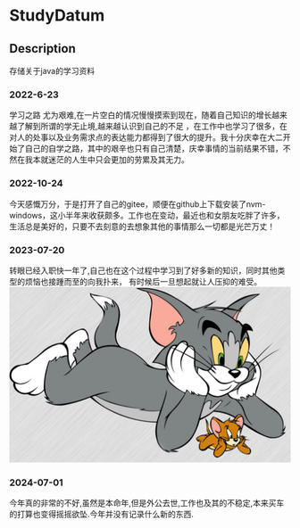 # StudyDatum

## Description
存储关于java的学习资料



### 2022-6-23

学习之路 尤为艰难,在一片空白的情况慢慢摸索到现在，随着自己知识的增长越来越了解到所谓的学无止境,越来越认识到自己的不足 ，在工作中也学习了很多，在对人的处事以及业务需求点的表达能力都得到了很大的提升。我十分庆幸在大二开始了自己的自学之路，其中的艰辛也只有自己清楚，庆幸事情的当前结果不错，不然在我本就迷茫的人生中只会更加的劳累及其无力。   

### 2022-10-24
今天感慨万分，于是打开了自己的gitee，顺便在github上下载安装了nvm-windows，这小半年来收获颇多。工作也在变动，最近也和女朋友吃胖了许多，生活总是美好的，只要不去刻意的去想象其他的事情那么一切都是光芒万丈！

###   2023-07-20
转眼已经入职快一年了,自己也在这个过程中学习到了好多新的知识，同时其他类型的烦恼也接踵而至的向我扑来，
有时候后一旦想起就让人压抑的难受。
![输入图片说明](imageback3.jpeg)

### 2024-07-01
今年真的非常的不好,虽然是本命年,但是外公去世,工作也及其的不稳定,本来买车的打算也变得摇摇欲坠.今年并没有记录什么新的东西.


                   
